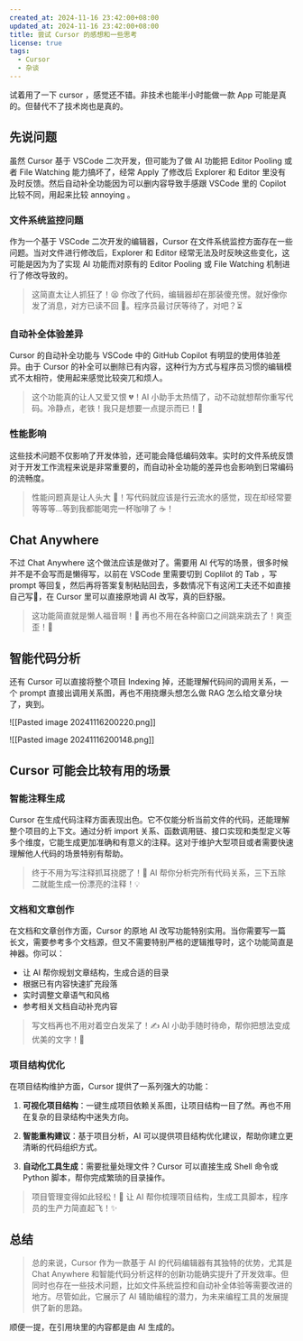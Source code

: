 ```yaml
---
created_at: 2024-11-16 23:42:00+08:00
updated_at: 2024-11-16 23:42:00+08:00
title: 尝试 Cursor 的感想和一些思考
license: true
tags:
  - Cursor
  - 杂谈
---
```


试着用了一下 cursor ，感觉还不错。非技术也能半小时能做一款 App 可能是真的。但替代不了技术岗也是真的。

## 先说问题

虽然 Cursor 基于 VSCode 二次开发，但可能为了做 AI 功能把 Editor Pooling 或者 File Watching 能力搞坏了，经常 Apply 了修改后 Explorer 和 Editor 里没有及时反馈。然后自动补全功能因为可以删内容导致手感跟 VSCode 里的 Copilot 比较不同，用起来比较 annoying 。

### 文件系统监控问题

作为一个基于 VSCode 二次开发的编辑器，Cursor 在文件系统监控方面存在一些问题。当对文件进行修改后，Explorer 和 Editor 经常无法及时反映这些变化，这可能是因为为了实现 AI 功能而对原有的 Editor Pooling 或 File Watching 机制进行了修改导致的。

> 这简直太让人抓狂了！😫 你改了代码，编辑器却在那装傻充愣。就好像你发了消息，对方已读不回 💬。程序员最讨厌等待了，对吧？⏳

### 自动补全体验差异

Cursor 的自动补全功能与 VSCode 中的 GitHub Copilot 有明显的使用体验差异。由于 Cursor 的补全可以删除已有内容，这种行为方式与程序员习惯的编辑模式不太相符，使用起来感觉比较突兀和烦人。

> 这个功能真的让人又爱又恨 💔！AI 小助手太热情了，动不动就想帮你重写代码。冷静点，老铁！我只是想要一点提示而已！🤪

### 性能影响

这些技术问题不仅影响了开发体验，还可能会降低编码效率。实时的文件系统反馈对于开发工作流程来说是非常重要的，而自动补全功能的差异也会影响到日常编码的流畅度。

> 性能问题真是让人头大 🤯！写代码就应该是行云流水的感觉，现在却经常要等等等...等到我都能喝完一杯咖啡了 ☕️！


## Chat Anywhere

不过 Chat Anywhere 这个做法应该是做对了。需要用 AI 代写的场景，很多时候并不是不会写而是懒得写，以前在 VSCode 里需要切到 Coplilot 的 Tab ，写 prompt 等回复，然后再将答案复制粘贴回去，多数情况下有这闲工夫还不如直接自己写🤣，在 Cursor 里可以直接原地调 AI 改写，真的巨舒服。

> 这功能简直就是懒人福音啊！🎯 再也不用在各种窗口之间跳来跳去了！爽歪歪！🎊

## 智能代码分析

还有 Cursor 可以直接将整个项目 Indexing 掉，还能理解代码间的调用关系，一个 prompt 直接出调用关系图，再也不用挠爆头想怎么做 RAG 怎么给文章分块了，爽到。

![[Pasted image 20241116200220.png]]

![[Pasted image 20241116200148.png]]

## Cursor 可能会比较有用的场景

### 智能注释生成

Cursor 在生成代码注释方面表现出色。它不仅能分析当前文件的代码，还能理解整个项目的上下文。通过分析 import 关系、函数调用链、接口实现和类型定义等多个维度，它能生成更加准确和有意义的注释。这对于维护大型项目或者需要快速理解他人代码的场景特别有帮助。

> 终于不用为写注释抓耳挠腮了！🎉 AI 帮你分析完所有代码关系，三下五除二就能生成一份漂亮的注释！💡

### 文档和文章创作

在文档和文章创作方面，Cursor 的原地 AI 改写功能特别实用。当你需要写一篇长文，需要参考多个文档源，但又不需要特别严格的逻辑推导时，这个功能简直是神器。你可以：

- 让 AI 帮你规划文章结构，生成合适的目录
- 根据已有内容快速扩充段落
- 实时调整文章语气和风格
- 参考相关文档自动补充内容

> 写文档再也不用对着空白发呆了！✍️ AI 小助手随时待命，帮你把想法变成优美的文字！📝

### 项目结构优化

在项目结构维护方面，Cursor 提供了一系列强大的功能：

1. **可视化项目结构**：一键生成项目依赖关系图，让项目结构一目了然。再也不用在复杂的目录结构中迷失方向。

2. **智能重构建议**：基于项目分析，AI 可以提供项目结构优化建议，帮助你建立更清晰的代码组织方式。

3. **自动化工具生成**：需要批量处理文件？Cursor 可以直接生成 Shell 命令或 Python 脚本，帮你完成繁琐的目录操作。

> 项目管理变得如此轻松！🚀 让 AI 帮你梳理项目结构，生成工具脚本，程序员的生产力简直起飞！✨


## 总结

> 总的来说，Cursor 作为一款基于 AI 的代码编辑器有其独特的优势，尤其是 Chat Anywhere 和智能代码分析这样的创新功能确实提升了开发效率。但同时也存在一些技术问题，比如文件系统监控和自动补全体验等需要改进的地方。尽管如此，它展示了 AI 辅助编程的潜力，为未来编程工具的发展提供了新的思路。

顺便一提，在引用块里的内容都是由 AI 生成的。
